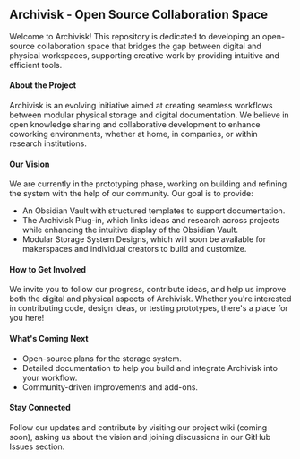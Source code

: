 ## Archivisk - Open Source Collaboration Space

Welcome to Archivisk! This repository is dedicated to developing an open-source collaboration space that bridges the gap between digital and physical workspaces, supporting creative work by providing intuitive and efficient tools.

#### About the Project

Archivisk is an evolving initiative aimed at creating seamless workflows between modular physical storage and digital documentation. We believe in open knowledge sharing and collaborative development to enhance coworking environments, whether at home, in companies, or within research institutions.

#### Our Vision

We are currently in the prototyping phase, working on building and refining the system with the help of our community. Our goal is to provide:

- An Obsidian Vault with structured templates to support documentation.
- The Archivisk Plug-in, which links ideas and research across projects while enhancing the intuitive display of the Obsidian Vault.
- Modular Storage System Designs, which will soon be available for makerspaces and individual creators to build and customize.

#### How to Get Involved

We invite you to follow our progress, contribute ideas, and help us improve both the digital and physical aspects of Archivisk. Whether you're interested in contributing code, design ideas, or testing prototypes, there's a place for you here!

#### What's Coming Next

- Open-source plans for the storage system.
- Detailed documentation to help you build and integrate Archivisk into your workflow.
- Community-driven improvements and add-ons.

#### Stay Connected

Follow our updates and contribute by visiting our project wiki (coming soon), asking us about the vision and joining discussions in our GitHub Issues section.

